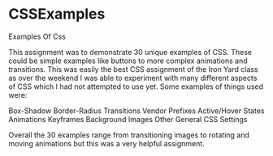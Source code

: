 CSSExamples
===========

Examples Of Css

This assignment was to demonstrate 30 unique examples of CSS.  These could be simple examples like buttons to more complex animations and transitions.  This was easily the best CSS assignment of the Iron Yard class as over the weekend I was able to experiment with many different aspects of CSS which I had not attempted to use yet.  Some examples of things used were:

Box-Shadow
Border-Radius
Transitions
Vendor Prefixes
Active/Hover States
Animations
Keyframes
Background Images
Other General CSS Settings

Overall the 30 examples range from transitioning images to rotating and moving animations but this was a very helpful assignment.
